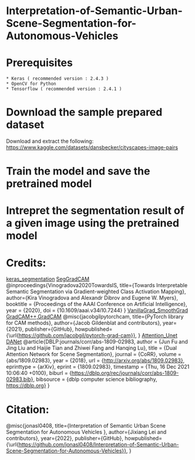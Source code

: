 #  Interpretation-of-Semantic-Urban-Scene-Segmentation-for-Autonomous-Vehicles
# Prerequisites
    * Keras ( recommended version : 2.4.3 )
    * OpenCV for Python
    * Tensorflow ( recommended version : 2.4.1 )
# Download the sample prepared dataset
Download and extract the following:
https://www.kaggle.com/datasets/dansbecker/cityscapes-image-pairs
# Train the model and save the pretrained model
# Intrepret the segmentation result of a given image using the pretrained model
# Credits:
[keras_segmentation](https://github.com/divamgupta/image-segmentation-keras)
[SegGradCAM](https://github.com/kiraving/SegGradCAM)
@inproceedings{Vinogradova2020TowardsIS,
      title={Towards Interpretable Semantic Segmentation via Gradient-weighted Class Activation Mapping},
      author={Kira Vinogradova and Alexandr Dibrov and Eugene W. Myers},
      booktitle = {Proceedings of the AAAI Conference on Artificial Intelligence},
      year      = {2020},
      doi       = {10.1609/aaai.v34i10.7244}
    }
[VanillaGrad_SmoothGrad](http://github.com/pair-code/saliency/blob/master)
[GradCAM++,GradCAM](https://github.com/jacobgil/pytorch-grad-cam)
@misc{jacobgilpytorchcam,
  title={PyTorch library for CAM methods},
  author={Jacob Gildenblat and contributors},
  year={2021},
  publisher={GitHub},
  howpublished={\url{https://github.com/jacobgil/pytorch-grad-cam}},
}
[Attention_Unet](https://github.com/lixiaolei1982/Keras-Implementation-of-U-Net-R2U-Net-Attention-U-Net-Attention-R2U-Net.-)
[DANet](https://github.com/junfu1115/DANet)
@article{DBLP:journals/corr/abs-1809-02983,
  author    = {Jun Fu and
               Jing Liu and
               Haijie Tian and
               Zhiwei Fang and
               Hanqing Lu},
  title     = {Dual Attention Network for Scene Segmentation},
  journal   = {CoRR},
  volume    = {abs/1809.02983},
  year      = {2018},
  url       = {http://arxiv.org/abs/1809.02983},
  eprinttype = {arXiv},
  eprint    = {1809.02983},
  timestamp = {Thu, 16 Dec 2021 10:06:40 +0100},
  biburl    = {https://dblp.org/rec/journals/corr/abs-1809-02983.bib},
  bibsource = {dblp computer science bibliography, https://dblp.org}
}
# Citation:
@misc{jonasl0408,
  title={Interpretation of Semantic Urban Scene Segmentation for Autonomous Vehicles
},
  author={Jixiang Lei and contributors},
  year={2022},
  publisher={GitHub},
  howpublished={\url{https://github.com/jonasl0408/Interpretation-of-Semantic-Urban-Scene-Segmentation-for-Autonomous-Vehicles}},
}
